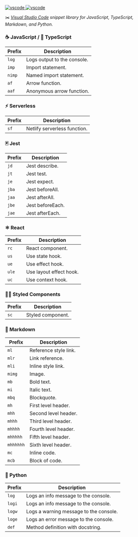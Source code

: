 <a href="https://marketplace.visualstudio.com/items?itemName=bradgarropy.bg-snippets">
    <img alt="vscode" src="https://img.shields.io/visual-studio-marketplace/v/bradgarropy.bg-snippets?style=flat-square">
</a>

<a href="https://marketplace.visualstudio.com/items?itemName=bradgarropy.bg-snippets">
    <img alt="vscode" src="https://img.shields.io/visual-studio-marketplace/i/bradgarropy.bg-snippets?style=flat-square">
</a>

✂️ _[Visual Studio Code][vscode] snippet library for JavaScript, TypeScript, Markdown, and Python._

### ☕️ JavaScript / 🔵 TypeScript

| Prefix | Description                 |
| ------ | --------------------------- |
| `log`  | Logs output to the console. |
| `imp`  | Import statement.           |
| `nimp` | Named import statement.     |
| `af`   | Arrow function.             |
| `aaf`  | Anonymous arrow function.   |

### ⚡️ Serverless

| Prefix | Description                  |
| ------ | ---------------------------- |
| `sf`   | Netlify serverless function. |

### 🃏 Jest

| Prefix | Description      |
| ------ | ---------------- |
| `jd`   | Jest describe.   |
| `jt`   | Jest test.       |
| `je`   | Jest expect.     |
| `jba`  | Jest beforeAll.  |
| `jaa`  | Jest afterAll.   |
| `jbe`  | Jest beforeEach. |
| `jae`  | Jest afterEach.  |

### ⚛️ React

| Prefix | Description             |
| ------ | ----------------------- |
| `rc`   | React component.        |
| `us`   | Use state hook.         |
| `ue`   | Use effect hook.        |
| `ule`  | Use layout effect hook. |
| `uc`   | Use context hook.       |

### 💅🏼 Styled Components

| Prefix | Description       |
| ------ | ----------------- |
| `sc`   | Styled component. |

### 🔻 Markdown

| Prefix    | Description           |
| --------- | --------------------- |
| `ml`      | Reference style link. |
| `mlr`     | Link reference.       |
| `mli`     | Inline style link.    |
| `mimg`    | Image.                |
| `mb`      | Bold text.            |
| `mi`      | Italic text.          |
| `mbq`     | Blockquote.           |
| `mh`      | First level header.   |
| `mhh`     | Second level header.  |
| `mhhh`    | Third level header.   |
| `mhhhh`   | Fourth level header.  |
| `mhhhhh`  | Fifth level header.   |
| `mhhhhhh` | Sixth level header.   |
| `mc`      | Inline code.          |
| `mcb`     | Block of code.        |

### 🐍 Python

| Prefix | Description                            |
| ------ | -------------------------------------- |
| `log`  | Logs an info message to the console.   |
| `logi` | Logs an info message to the console.   |
| `logw` | Logs a warning message to the console. |
| `loge` | Logs an error message to the console.  |
| `def`  | Method definition with docstring.      |

[vscode]: https://code.visualstudio.com
